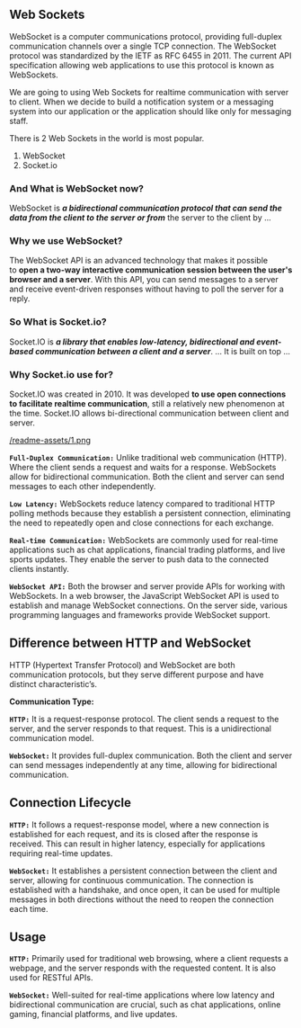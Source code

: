 ## Web Sockets

WebSocket is a computer communications protocol, providing full-duplex communication channels over a single TCP connection. The WebSocket protocol was standardized by the IETF as RFC 6455 in 2011. The current API specification allowing web applications to use this protocol is known as WebSockets.

We are going to using Web Sockets for realtime communication with server to client. When we decide to build a notification system or a messaging system into our application or the application should like only for messaging staff.

There is 2 Web Sockets in the world is most popular.

1. WebSocket
2. Socket.io

### And What is WebSocket now?

WebSocket is ***a bidirectional communication protocol that can send the data from the client to the server or from*** the server to the client by ...

### Why we use WebSocket?

The WebSocket API is an advanced technology that makes it possible to **open a two-way interactive communication session between the user's browser and a server**. With this API, you can send messages to a server and receive event-driven responses without having to poll the server for a reply.

### So What is Socket.io?

Socket.IO is ***a library that enables low-latency, bidirectional and event-based communication between a client and a server***. ... It is built on top ...

### Why Socket.io use for?

Socket.IO was created in 2010. It was developed **to use open connections to facilitate realtime communication**, still a relatively new phenomenon at the time. Socket.IO allows bi-directional communication between client and server.

[/readme-assets/1.png](/readme-assets/1.png)

**`Full-Duplex Communication:`** Unlike traditional web communication (HTTP). Where the client sends a request and waits for a response. WebSockets allow for bidirectional communication. Both the client and server can send messages to each other independently.

**`Low Latency:`** WebSockets reduce latency compared to traditional HTTP polling methods because they establish a persistent connection, eliminating the need to repeatedly open and close connections for each exchange.

**`Real-time Communication:`** WebSockets are commonly used for real-time applications such as chat applications, financial trading platforms, and live sports updates. They enable the server to push data to the connected clients instantly.

**`WebSocket API:`** Both the browser and server provide APIs for working with WebSockets. In a web browser, the JavaScript WebSocket API is used to establish and manage WebSocket connections. On the server side, various programming languages and frameworks provide WebSocket support.

## Difference between HTTP and WebSocket

HTTP (Hypertext Transfer Protocol) and WebSocket are both communication protocols, but they serve different purpose and have distinct  characteristic’s.

**Communication Type:**

**`HTTP:`** It is a request-response protocol. The client sends a request to the server, and the server responds to that request. This is a unidirectional communication model.

**`WebSocket:`** It provides full-duplex communication. Both the client and server can send messages independently at any time, allowing for bidirectional communication.

## Connection Lifecycle

**`HTTP:`** It follows a request-response model, where a new connection is established for each request, and its is closed after the response is received. This can result in higher latency, especially for applications requiring real-time updates.

**`WebSocket:`** It establishes a persistent connection between the client and server, allowing for continuous communication. The connection is established with a handshake, and once open, it can be used for multiple messages in both directions without the need to reopen the connection each time.

## Usage

**`HTTP:`** Primarily used for traditional web browsing, where a client requests a webpage, and the server responds with the requested content. It is also used for RESTful APIs.

**`WebSocket:`** Well-suited for real-time applications where low latency and bidirectional communication are crucial, such as chat applications, online gaming, financial platforms, and live updates.

